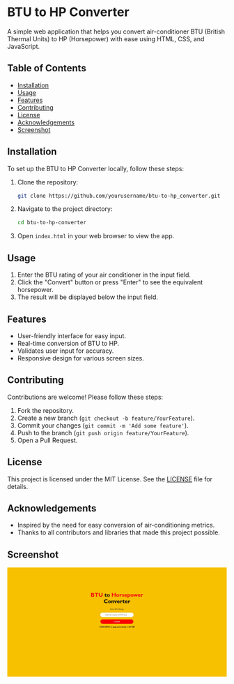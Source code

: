 # BTU to HP Converter

A simple web application that helps you convert air-conditioner BTU (British Thermal Units) to HP (Horsepower) with ease using HTML, CSS, and JavaScript.

## Table of Contents

- [Installation](#installation)
- [Usage](#usage)
- [Features](#features)
- [Contributing](#contributing)
- [License](#license)
- [Acknowledgements](#acknowledgements)
- [Screenshot](#screenshot)

## Installation

To set up the BTU to HP Converter locally, follow these steps:

1. Clone the repository:

    ```bash
    git clone https://github.com/yourusername/btu-to-hp_converter.git
    ```

2. Navigate to the project directory:

    ```bash
    cd btu-to-hp-converter
    ```

3. Open `index.html` in your web browser to view the app.

## Usage

1. Enter the BTU rating of your air conditioner in the input field.
2. Click the "Convert" button or press "Enter" to see the equivalent horsepower.
3. The result will be displayed below the input field.

## Features

- User-friendly interface for easy input.
- Real-time conversion of BTU to HP.
- Validates user input for accuracy.
- Responsive design for various screen sizes.

## Contributing

Contributions are welcome! Please follow these steps:

1. Fork the repository.
2. Create a new branch (`git checkout -b feature/YourFeature`).
3. Commit your changes (`git commit -m 'Add some feature'`).
4. Push to the branch (`git push origin feature/YourFeature`).
5. Open a Pull Request.

## License

This project is licensed under the MIT License. See the [LICENSE](LICENSE) file for details.

## Acknowledgements

- Inspired by the need for easy conversion of air-conditioning metrics.
- Thanks to all contributors and libraries that made this project possible.

## Screenshot

![BTU to HP Converter Screenshot](assets/screenshot.jpg)

